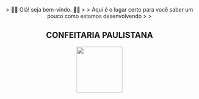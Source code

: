<div align="center">
    > 👋🏼 Olá! seja bem-vindo. 👋🏼
    >
    > Aqui é o lugar certo para você saber um pouco como estamos desenvolvendo
    >
    >
    <h2><b>CONFEITARIA PAULISTANA</b></h2>
    <img src="https://forums-images.oneplus.net/data/webimg/2021/01-29/6014374e3a762.gif" width="120">

</div>
 
